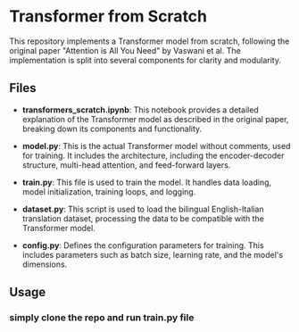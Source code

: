 # Transformer from Scratch

This repository implements a Transformer model from scratch, following the original paper "Attention is All You Need" by Vaswani et al. The implementation is split into several components for clarity and modularity.

## Files

- **transformers_scratch.ipynb**: This notebook provides a detailed explanation of the Transformer model as described in the original paper, breaking down its components and functionality.
  
- **model.py**: This is the actual Transformer model without comments, used for training. It includes the architecture, including the encoder-decoder structure, multi-head attention, and feed-forward layers.

- **train.py**: This file is used to train the model. It handles data loading, model initialization, training loops, and logging.

- **dataset.py**: This script is used to load the bilingual English-Italian translation dataset, processing the data to be compatible with the Transformer model.

- **config.py**: Defines the configuration parameters for training. This includes parameters such as batch size, learning rate, and the model's dimensions.

## Usage

### simply clone the repo and run train.py file